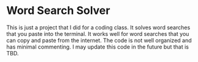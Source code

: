 # Word Search Solver

This is just a project that I did for a coding class. It solves word searches that you paste into the terminal. It works well for word searches that you can copy and paste from the internet. The code is not well organized and has minimal commenting.
I may update this code in the future but that is TBD.
